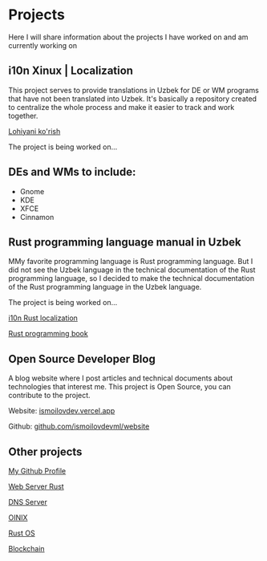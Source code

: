 # Projects
Here I will share information about the projects I have worked on and am currently working on

## i10n Xinux | Localization

This project serves to provide translations in Uzbek for DE or WM programs that have not been translated into Uzbek. It's basically a repository created to centralize the whole process and make it easier to track and work together.

[Lohiyani ko'rish](https://github.com/uzinfocom-org/i10n)

The project is being worked on...

## DEs and WMs to include:

* Gnome
* KDE
* XFCE
* Cinnamon

## Rust programming language manual in Uzbek
MMy favorite programming language is Rust programming language. But I did not see the Uzbek language in the technical documentation of the Rust programming language, so I decided to make the technical documentation of the Rust programming language in the Uzbek language.

The project is being worked on...

[i10n Rust localization](https://github.com/rust-lang-uz/i10n)

[Rust programming book](https://github.com/rust-lang-uz/learn-rust-lang)

## Open Source Developer Blog

A blog website where I post articles and technical documents about technologies that interest me.
This project is Open Source, you can contribute to the project.

Website: [ismoilovdev.vercel.app](https://ismoilovdev.vercel.app/)

Github: [github.com/ismoilovdevml/website](https://github.com/ismoilovdevml/website)

## Other projects

[My Github Profile](https://github.com/ismoilovdevml/) 

[Web Server Rust](https://github.com/ismoilovdevml/web-server-rust)

[DNS Server](https://github.com/ismoilovdevml/dns-server)

[OINIX](https://github.com/ismoilovdevml/OINIX)

[Rust OS](https://github.com/ismoilovdevml/rust_os)

[Blockchain](https://github.com/ismoilovdevml/blockchain)